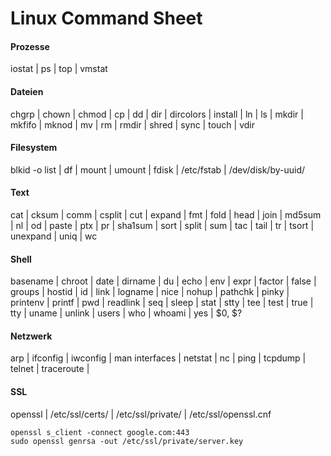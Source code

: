 # Linux Command Sheet

#### Prozesse

iostat | ps | top | vmstat

#### Dateien 	

chgrp | chown | chmod | cp | dd | dir | dircolors | install | ln | ls | mkdir | mkfifo | mknod | mv | rm | rmdir | shred | sync | touch | vdir

#### Filesystem

blkid -o list | df | mount | umount | fdisk | /etc/fstab | /dev/disk/by-uuid/

#### Text 	

cat | cksum | comm | csplit | cut | expand | fmt | fold | head | join | md5sum | nl | od | paste | ptx | pr | sha1sum | sort | split | sum | tac | tail | tr | tsort | unexpand | uniq | wc

#### Shell 	

basename | chroot | date | dirname | du | echo | env | expr | factor | false | groups | hostid | id | link | logname | nice | nohup | pathchk | pinky | printenv | printf | pwd | readlink | seq | sleep | stat | stty | tee | test | true | tty | uname | unlink | users | who | whoami | yes | $0, $?

#### Netzwerk

arp | ifconfig | iwconfig | man interfaces | netstat | nc | ping | tcpdump | telnet | traceroute |

#### SSL

openssl | /etc/ssl/certs/ | /etc/ssl/private/ | /etc/ssl/openssl.cnf

```
openssl s_client -connect google.com:443
sudo openssl genrsa -out /etc/ssl/private/server.key
```
